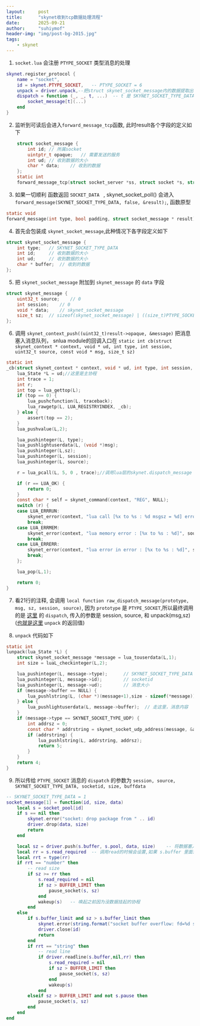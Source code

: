 ```yaml
---
layout:     post
title:      "skynet收到tcp数据处理流程"
date:       2025-09-21
author:     "suhiymof"
header-img: "img/post-bg-2015.jpg"
tags:
    - skynet
---
```


1. <span id = "jump1">`socket.lua` 会注册 `PTYPE_SOCKET` 类型消息的处理</span>

```lua
skynet.register_protocol {
	name = "socket",
	id = skynet.PTYPE_SOCKET,	-- PTYPE_SOCKET = 6
	unpack = driver.unpack,--把struct skynet_socket_message内的数据提取出来 即 type id ud buffer 注意type不同 后面参数的意义也是不同的 对于收到 SKYNET_SOCKET_TYPE_DATA (id ud buffer) 是 id, size, data
	dispatch = function (_, _, t, ...)  -- t 是 SKYNET_SOCKET_TYPE_DATA
		socket_message[t](...)
	end
}
```

2. 监听到可读后会进入`forward_message_tcp`函数, 此时result各个字段的定义如下
    
```c
    struct socket_message {
        int id; // 所属socket
        uintptr_t opaque;   // 需要发送的服务
        int ud;	// 收到数据的大小
        char * data;    // 收到的数据
    };
    static int
    forward_message_tcp(struct socket_server *ss, struct socket *s, struct socket_lock *l, struct socket_message * result)
```

3. 如果一切顺利 函数返回 `SOCKET_DATA ` , skynet_socket_poll() 会进入 `forward_message(SKYNET_SOCKET_TYPE_DATA, false, &result);`, 函数原型

```c {.line-numbers}
static void
forward_message(int type, bool padding, struct socket_message * result)
```

4. 首先会包装成 `skynet_socket_message`,此种情况下各字段定义如下

```c {.line-numbers}
struct skynet_socket_message {
	int type;   // SKYNET_SOCKET_TYPE_DATA
	int id;     // 收到数据的大小
	int ud;     // 收到数据的大小
	char * buffer;  // 收到的数据 
};
```

5. 把 `skynet_socket_message` 附加到 `skynet_message` 的 `data` 字段

```c {.line-numbers}
struct skynet_message {
	uint32_t source;    // 0
	int session;    // 0
	void * data;    // skynet_socket_message
	size_t sz;  // sizeof(skynet_socket_message) | ((size_t)PTYPE_SOCKET << MESSAGE_TYPE_SHIFT);//PTYPE_SOCKET放置在sz的高八位
};
```

6. 调用 `skynet_context_push((uint32_t)result->opaque, &message)` 把消息塞入消息队列， snlua module的回调入口在 `static int cb(struct skynet_context * context, void * ud, int type, int session, uint32_t source, const void * msg, size_t sz)`

```c {.line-numbers}
static int
_cb(struct skynet_context * context, void * ud, int type, int session, uint32_t source, const void * msg, size_t sz) {
	lua_State *L = ud;//这里是主协程
	int trace = 1;
	int r;
	int top = lua_gettop(L);
	if (top == 0) {
		lua_pushcfunction(L, traceback);
		lua_rawgetp(L, LUA_REGISTRYINDEX, _cb);
	} else {
		assert(top == 2);
	}
	lua_pushvalue(L,2);

	lua_pushinteger(L, type);
	lua_pushlightuserdata(L, (void *)msg);
	lua_pushinteger(L,sz);
	lua_pushinteger(L, session);
	lua_pushinteger(L, source);

	r = lua_pcall(L, 5, 0 , trace);//调用lua层的skynet.dispatch_message 其参数是prototype, msg, sz, session, source

	if (r == LUA_OK) {
		return 0;
	}
	const char * self = skynet_command(context, "REG", NULL);
	switch (r) {
	case LUA_ERRRUN:
		skynet_error(context, "lua call [%x to %s : %d msgsz = %d] error : " KRED "%s" KNRM, source , self, session, sz, lua_tostring(L,-1));
		break;
	case LUA_ERRMEM:
		skynet_error(context, "lua memory error : [%x to %s : %d]", source , self, session);
		break;
	case LUA_ERRERR:
		skynet_error(context, "lua error in error : [%x to %s : %d]", source , self, session);
		break;
	};

	lua_pop(L,1);

	return 0;
}
```

7. 看21行的注释, 会调用 `local function raw_dispatch_message(prototype, msg, sz, session, source)`, 因为 `prototype` 是  `PTYPE_SOCKET`,所以最终调用的是 [这里](#jump1) 的 `dispatch`, 传入的参数是 session, source, 和 unpack(msg,sz)([也就是这里](#jump1)  `unpack` 的返回值)

8. `unpack` 代码如下

```c {.line-numbers}
static int
lunpack(lua_State *L) {
	struct skynet_socket_message *message = lua_touserdata(L,1);
	int size = luaL_checkinteger(L,2);

	lua_pushinteger(L, message->type);      // SKYNET_SOCKET_TYPE_DATA
	lua_pushinteger(L, message->id);        // socketid
	lua_pushinteger(L, message->ud);        // 消息大小
	if (message->buffer == NULL) {
		lua_pushlstring(L, (char *)(message+1),size - sizeof(*message));
	} else {
		lua_pushlightuserdata(L, message->buffer);  // 走这里，消息内容
	}
	if (message->type == SKYNET_SOCKET_TYPE_UDP) {
		int addrsz = 0;
		const char * addrstring = skynet_socket_udp_address(message, &addrsz);
		if (addrstring) {
			lua_pushlstring(L, addrstring, addrsz);
			return 5;
		}
	}
	return 4;
}
```

9. 所以传给 `PTYPE_SOCKET` 消息的 `dispatch` 的参数为 `session, source, SKYNET_SOCKET_TYPE_DATA, socketid, size, buffdata`

```lua {.line-numbers}
-- SKYNET_SOCKET_TYPE_DATA = 1
socket_message[1] = function(id, size, data)
	local s = socket_pool[id]
	if s == nil then
		skynet.error("socket: drop package from " .. id)
		driver.drop(data, size)
		return
	end

	local sz = driver.push(s.buffer, s.pool, data, size)    -- 将数据塞入 s.buffer 的结尾
	local rr = s.read_required  -- 调用read的时候会设置,如果 s.buffer 里面没有数据就会挂起
	local rrt = type(rr)
	if rrt == "number" then
		-- read size
		if sz >= rr then
			s.read_required = nil
			if sz > BUFFER_LIMIT then
				pause_socket(s, sz)
			end
			wakeup(s)   -- 唤起之前因为没数据挂起的协程
		end
	else
		if s.buffer_limit and sz > s.buffer_limit then
			skynet.error(string.format("socket buffer overflow: fd=%d size=%d", id , sz))
			driver.close(id)
			return
		end
		if rrt == "string" then
			-- read line
			if driver.readline(s.buffer,nil,rr) then
				s.read_required = nil
				if sz > BUFFER_LIMIT then
					pause_socket(s, sz)
				end
				wakeup(s)
			end
		elseif sz > BUFFER_LIMIT and not s.pause then
			pause_socket(s, sz)
		end
	end
end
```
